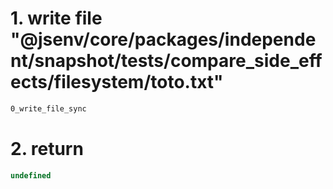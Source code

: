# 1. write file "@jsenv/core/packages/independent/snapshot/tests/compare_side_effects/filesystem/toto.txt"

```txt
0_write_file_sync
```

# 2. return

```js
undefined
```